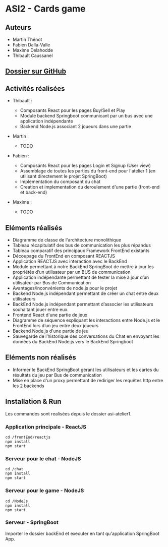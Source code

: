 # ASI2 - Cards game 

## Auteurs
 - Martin Thénot 
 - Fabien Dalla-Valle
 - Maxime Delahodde
 - Thibault Caussanel 

## [Dossier sur GitHub](http://github.com/fabiendv/asi-atelier1) 
 
## Activités réalisées

 - Thibault :
	- Composants React pour les pages Buy/Sell et Play
	- Module backend Springboot communicant par un bus avec une application indépendante
	- Backend Node.js associant 2 joueurs dans une partie

 - Martin : 
	- TODO

 - Fabien :
	- Composants React pour les pages Login et Signup (User view)
	- Assemblage de toutes les parties du front-end pour l'atelier 1 (en utilisant directement le projet SpringBoot)
	- Implementation du composant du chat
	- Creation et implementation du deroulement d'une partie (front-end et back-end)

 - Maxime :
	- TODO

## Eléments réalisés

 - Diagramme de classe de l'architecture monolithique
 - Tableau récapitulatif des bus de communication les plus répandus
 - Tableau comparatif des principaux Framework FrontEnd existants
 - Découpage du FrontEnd en composant REACTJS
 - Application REACTJS avec interaction avec le BackEnd
 - Module permettant à notre BackEnd SpringBoot de mettre à jour les propriétés d’un utilisateur par un BUS de communication
 - Application indépendante permettant de tester la mise à jour d’un utilisateur par Bus de Communication
 - Avantages/inconvénients de node.js pour le projet
 - Backend Node.js indépendant permettant de créer un chat entre deux utilisateurs
 - BackEnd Node.js indépendant permettant d’associer les utilisateurs souhaitant jouer entre eux.
 - Frontend React d'une partie de jeux
 - Diagramme de séquence expliquant les interactions entre Node.js et le FrontEnd lors d’un jeu entre deux joueurs
 - Backend Node.js d'une partie de jeu
 - Sauvegarde de l’historique des conversations du Chat en envoyant les données du BackEnd Node.js vers le BackEnd Springboot

## Eléments non réalisés

 - Informer le BackEnd SpringBoot gérant les utilisateurs et les cartes du résultats du jeu par Bus de communication
 - Mise en place d'un proxy permettant de rediriger les requêtes http entre les 2 backends

 ## Installation & Run

 Les commandes sont realisées depuis le dossier asi-atelier1.

 ### Application principale - ReactJS

 ````
 cd /frontEnd/reactjs
 npm install
 npm start
 ````

### Serveur pour le chat - NodeJS

 ````
 cd /chat
 npm install
 npm start
 ````

### Serveur pour le game - NodeJS

 ````
 cd /NodeJs
 npm install
 npm start
 ````

### Serveur - SpringBoot

Importer le dossier backEnd et executer en tant qu'application SpringBoot App.

